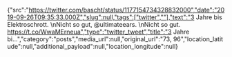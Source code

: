 {"src":"https://twitter.com/bascht/status/1177154734328832000","date":"2019-09-26T09:35:33.000Z","slug":null,"tags":["twitter",""],"text":"3 Jahre bis Elektroschrott. \nNicht so gut, @ultimateears. \nNicht so gut. https://t.co/WwaMErneua","type":"twitter_tweet","title":"3 Jahre bi…","category":"posts","media_url":null,"original_url":"73, 96","location_latitude":null,"additional_payload":null,"location_longitude":null}